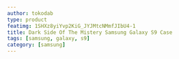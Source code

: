 ```yaml
---
author: tokodab
type: product
featimg: 1SHXz8yiYvp2KiG_JYJMtcNMmfJIbU4-1
title: Dark Side Of The Mistery Samsung Galaxy S9 Case
tags: [samsung, galaxy, s9]
category: [samsung]
---
```

